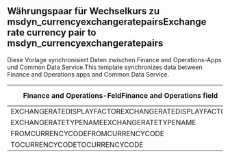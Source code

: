 ## <a name="exchange-rate-currency-pair-to-msdyn_currencyexchangeratepairs"></a><span data-ttu-id="e8a56-101">Währungspaar für Wechselkurs zu msdyn_currencyexchangeratepairs</span><span class="sxs-lookup"><span data-stu-id="e8a56-101">Exchange rate currency pair to msdyn_currencyexchangeratepairs</span></span>

<span data-ttu-id="e8a56-102">Diese Vorlage synchronisiert Daten zwischen Finance and Operations-Apps und Common Data Service.</span><span class="sxs-lookup"><span data-stu-id="e8a56-102">This template synchronizes data between Finance and Operations apps and Common Data Service.</span></span>

<span data-ttu-id="e8a56-103">Finance and Operations-Feld</span><span class="sxs-lookup"><span data-stu-id="e8a56-103">Finance and Operations field</span></span> | <span data-ttu-id="e8a56-104">Zuordnungstyp</span><span class="sxs-lookup"><span data-stu-id="e8a56-104">Map type</span></span> | <span data-ttu-id="e8a56-105">Anderes Dynamics 365-Feld</span><span class="sxs-lookup"><span data-stu-id="e8a56-105">Other Dynamics 365 field</span></span> | <span data-ttu-id="e8a56-106">Standardwert</span><span class="sxs-lookup"><span data-stu-id="e8a56-106">Default value</span></span>
---|---|---|---
<span data-ttu-id="e8a56-107">EXCHANGERATEDISPLAYFACTOR</span><span class="sxs-lookup"><span data-stu-id="e8a56-107">EXCHANGERATEDISPLAYFACTOR</span></span> | >< | <span data-ttu-id="e8a56-108">msdyn_displayfactor</span><span class="sxs-lookup"><span data-stu-id="e8a56-108">msdyn_displayfactor</span></span> | 
<span data-ttu-id="e8a56-109">EXCHANGERATETYPENAME</span><span class="sxs-lookup"><span data-stu-id="e8a56-109">EXCHANGERATETYPENAME</span></span> | = | <span data-ttu-id="e8a56-110">msdyn_currencyexchangeratetypeid.msdyn_name</span><span class="sxs-lookup"><span data-stu-id="e8a56-110">msdyn_currencyexchangeratetypeid.msdyn_name</span></span> | 
<span data-ttu-id="e8a56-111">FROMCURRENCYCODE</span><span class="sxs-lookup"><span data-stu-id="e8a56-111">FROMCURRENCYCODE</span></span> | = | <span data-ttu-id="e8a56-112">msdyn_fromtransactioncurrencyid.isocurrencycode</span><span class="sxs-lookup"><span data-stu-id="e8a56-112">msdyn_fromtransactioncurrencyid.isocurrencycode</span></span> | 
<span data-ttu-id="e8a56-113">TOCURRENCYCODE</span><span class="sxs-lookup"><span data-stu-id="e8a56-113">TOCURRENCYCODE</span></span> | = | <span data-ttu-id="e8a56-114">msdyn_totransactioncurrencyid.isocurrencycode</span><span class="sxs-lookup"><span data-stu-id="e8a56-114">msdyn_totransactioncurrencyid.isocurrencycode</span></span> | 

